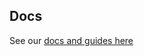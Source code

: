 

## Docs

See our [docs and guides here](https://electron-react-boilerplate.js.org/docs/installation)
